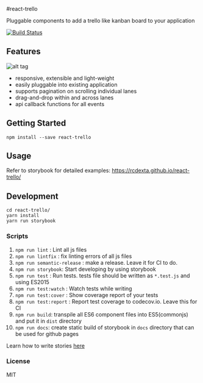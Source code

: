 #react-trello

Pluggable components to add a trello like kanban board to your application

[![Build Status](https://travis-ci.org/rcdexta/react-trello.svg?branch=master)](https://travis-ci.org/rcdexta/react-trello)

## Features

![alt tag](https://github.com/rcdexta/react-trello/raw/master/board.png)

* responsive, extensible and light-weight
* easily pluggable into existing application
* supports pagination on scrolling individual lanes
* drag-and-drop within and across lanes
* api callback functions for all events 

## Getting Started

```
npm install --save react-trello

```

## Usage

Refer to storybook for detailed examples: https://rcdexta.github.io/react-trello/

## Development
```
cd react-trello/
yarn install
yarn run storybook
```

### Scripts

1. `npm run lint` : Lint all js files
1. `npm run lintfix` : fix linting errors of all js files
1. `npm run semantic-release` : make a release. Leave it for CI to do.
1. `npm run storybook`: Start developing by using storybook
1. `npm run test` : Run tests. tests file should be written as `*.test.js` and using ES2015
1. `npm run test:watch` : Watch tests while writing
1. `npm run test:cover` : Show coverage report of your tests
1. `npm run test:report` : Report test coverage to codecov.io. Leave this for CI
1. `npm run build`: transpile all ES6 component files into ES5(commonjs) and put it in `dist` directory
1. `npm run docs`: create static build of storybook in `docs` directory that can be used for github pages

Learn how to write stories [here](https://getstorybook.io/docs/basics/writing-stories)

### License
MIT
